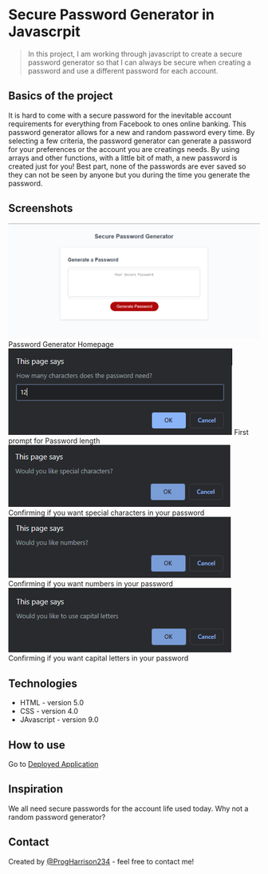 # Secure Password Generator in Javascrpit
> In this project, I am working through javascript to create a secure password generator so that I can always be secure when creating a password and use a different password for each account. 

## Basics of the project
It is hard to come with a secure password for the inevitable account requirements for everything from Facebook to ones online banking. This password generator allows for a new and random password every time. By selecting a few criteria, the password generator can generate a password for your preferences or the account you are creatings needs. By using arrays and other functions, with a little bit of math, a new password is created just for you! Best part, none of the passwords are ever saved so they can not be seen by anyone but you during the time you generate the password. 

## Screenshots
![Password Generator Homepage](./Images/Password-Generator-Homepage.png)
Password Generator Homepage
![Password Character Length Prompt](./Images/PWD-Length-Criteria.png)
First prompt for Password length
![Special Charater Criteria](./Images/Special-Characters.png)
Confirming if you want special characters in your password
![Number Charater Criteria](./Images/Number-Character.png)
Confirming if you want numbers in your password
![Capital Charater Criteria](./Images/Capital-Letters.png)
Confirming if you want capital letters in your password

## Technologies
* HTML - version 5.0
* CSS - version 4.0
* JAvascript - version 9.0

## How to use
Go to [Deployed Application](https://ProgHarrison234.github.io/javascript-password-generator)

## Inspiration
We all need secure passwords for the account life used today. Why not a random password generator? 

## Contact
Created by [@ProgHarrison234](https://www.github/ProgHarrison234) - feel free to contact me!